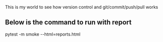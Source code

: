 This is my world to see how version control and git/commit/push/pull works

## Below is the command to run with report
pytest -m smoke --html=reports.html


## 
